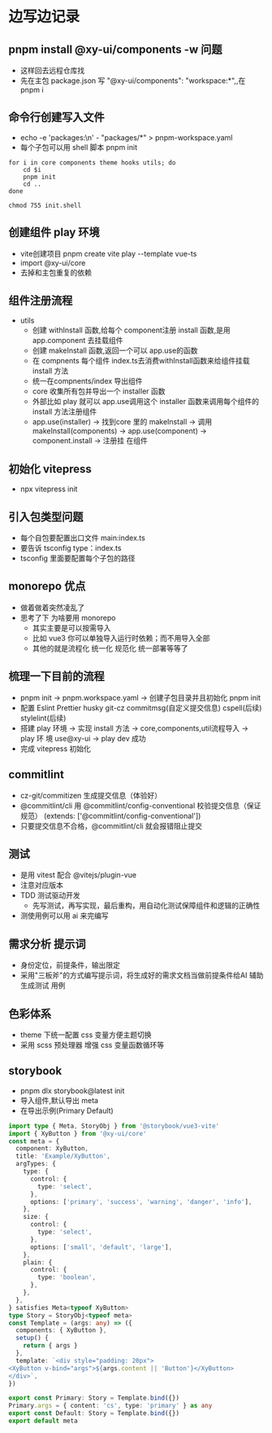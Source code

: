 # 边写边记录

## pnpm install @xy-ui/components -w 问题

- 这样回去远程仓库找
- 先在主包 package.json 写 "@xy-ui/components": "workspace:\*",,在 pnpm i

## 命令行创建写入文件

- echo -e 'packages:\n' - "packages/\*" > pnpm-workspace.yaml
- 每个子包可以用 shell 脚本 pnpm init

```shell
for i in core components theme hooks utils; do
    cd $i
    pnpm init
    cd ..
done

chmod 755 init.shell
```

## 创建组件 play 环境

- vite创建项目 pnpm create vite play --template vue-ts
- import @xy-ui/core
- 去掉和主包重复的依赖

## 组件注册流程

- utils
  - 创建 withInstall 函数,给每个 component注册 install 函数,是用 app.component
    去挂载组件
  - 创建 makeInstall 函数,返回一个可以 app.use的函数
  - 在 compnents 每个组件 index.ts去消费withInstall函数来给组件挂载 install 方法
  - 统一在compnents/index 导出组件
  - core 收集所有包并导出一个 installer 函数
  - 外部比如 play 就可以 app.use调用这个 installer 函数来调用每个组件的 install
    方法注册组件
  - app.use(installer) -> 找到core 里的 makeInstall -> 调用
    makeInstall(components) -> app.use(component) -> component.install -> 注册挂
    在组件

## 初始化 vitepress

- npx vitepress init

## 引入包类型问题

- 每个自包要配置出口文件 main:index.ts
- 要告诉 tsconfig type：index.ts
- tsconfig 里面要配置每个子包的路径

## monorepo 优点

- 做着做着突然凌乱了
- 思考了下 为啥要用 monorepo
  - 其实主要是可以按需导入
  - 比如 vue3 你可以单独导入运行时依赖；而不用导入全部
  - 其他的就是流程化 统一化 规范化 统一部署等等了

## 梳理一下目前的流程

- pnpm init -> pnpm.workspace.yaml -> 创建子包目录并且初始化 pnpm init
- 配置 Eslint Prettier husky git-cz commitmsg(自定义提交信息) cspell(后续)
  stylelint(后续)
- 搭建 play 环境 -> 实现 install 方法 -> core,components,util流程导入 -> play 环
  境 use@xy-ui -> play dev 成功
- 完成 vitepress 初始化

## commitlint

- cz-git/commitizen 生成提交信息（体验好）
- @commitlint/cli 用 @commitlint/config-conventional 校验提交信息（保证规范）
  (extends: ['@commitlint/config-conventional'])
- 只要提交信息不合格，@commitlint/cli 就会报错阻止提交

## 测试

- 是用 vitest 配合 @vitejs/plugin-vue
- 注意对应版本
- TDD 测试驱动开发
  - 先写测试，再写实现，最后重构，用自动化测试保障组件和逻辑的正确性
- 测使用例可以用 ai 来完编写

## 需求分析 提示词

- 身份定位，前提条件，输出限定
- 采用"三板斧"的方式编写提示词，将生成好的需求文档当做前提条件给AI 辅助生成测试
  用例

## 色彩体系

- theme 下统一配置 css 变量方便主题切换
- 采用 scss 预处理器 增强 css 变量函数循环等

## storybook

- pnpm dlx storybook@latest init
- 导入组件,默认导出 meta
- 在导出示例(Primary Default)

```typescript
import type { Meta, StoryObj } from '@storybook/vue3-vite'
import { XyButton } from '@xy-ui/core'
const meta = {
  component: XyButton,
  title: 'Example/XyButton',
  argTypes: {
    type: {
      control: {
        type: 'select',
      },
      options: ['primary', 'success', 'warning', 'danger', 'info'],
    },
    size: {
      control: {
        type: 'select',
      },
      options: ['small', 'default', 'large'],
    },
    plain: {
      control: {
        type: 'boolean',
      },
    },
  },
} satisfies Meta<typeof XyButton>
type Story = StoryObj<typeof meta>
const Template = (args: any) => ({
  components: { XyButton },
  setup() {
    return { args }
  },
  template: `<div style="padding: 20px">
<XyButton v-bind="args">${args.content || 'Button'}</XyButton>
</div>`,
})

export const Primary: Story = Template.bind({})
Primary.args = { content: 'cs', type: 'primary' } as any
export const Default: Story = Template.bind({})
export default meta
```

